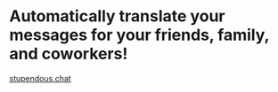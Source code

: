 <h1>Automatically translate your messages for your friends, family, and coworkers!</h1>

<a href='https://stupendous.chat' title='Real Time Translation'>stupendous.chat</a>
